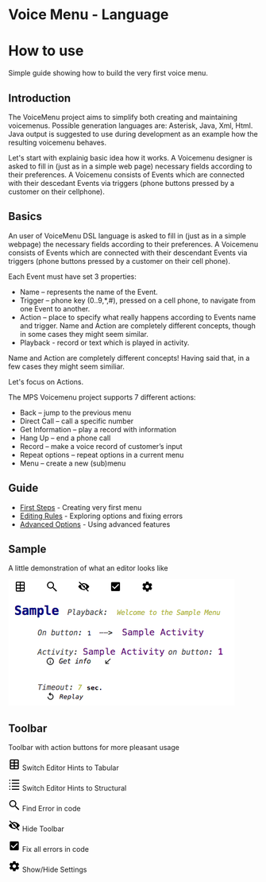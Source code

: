 Voice Menu - Language
=======================



How to use
==========
Simple guide showing how to build the very first voice menu.

Introduction
------------
The VoiceMenu project aims to simplify both creating and maintaining voicemenus. Possible generation languages are: Asterisk, Java, Xml, Html. Java output is suggested to use during development as an example how the resulting voicemenu behaves.

Let's start with explainig basic idea how it works. 
A Voicemenu designer is asked to fill in (just as in a simple web page) necessary fields according to their preferences.
A Voicemenu consists of Events which are connected with their descedant Events via triggers (phone buttons pressed by a customer on their cellphone).

Basics
------
An user of VoiceMenu DSL language is asked to fill in (just as in a simple webpage) the necessary fields according to their preferences. A Voicemenu consists of Events which are connected with their descendant Events via triggers (phone buttons pressed by a customer on their cell phone).

Each Event must have set 3 properties:

* Name – represents the name of the Event.
* Trigger – phone key (0..9,*,#), pressed on a cell phone, to navigate from one Event to another.
* Action – place to specify what really happens according to Events name and trigger. Name and Action are completely different concepts, though in some cases they might seem similar.
* Playback - record or text which is played in activity.


Name and Action are completely different concepts! Having said that, in a few cases they might seem similiar.

Let's focus on Actions.

The MPS Voicemenu project supports 7 different actions:
* Back – jump to the previous menu
* Direct Call – call a specific number
* Get Information – play a record with information
* Hang Up – end a phone call
* Record – make a voice record of customer’s input
* Repeat options – repeat options in a current menu
* Menu – create a new (sub)menu


Guide
-------

* [First Steps](https://github.com/vaclav/voicemenu/blob/master/languages/jetbrains.mps.samples.VoiceMenu/FIRSTSTEPS.md) - Creating very first menu
* [Editing Rules](https://github.com/vaclav/voicemenu/blob/master/languages/jetbrains.mps.samples.VoiceMenu/EDITINGRULES.md) - Exploring options and fixing errors
* [Advanced Options](https://github.com/vaclav/voicemenu/tree/master/languages/jetbrains.mps.samples.VoiceMenuTabularEditor) - Using advanced features


Sample
------

A little demonstration of what an editor looks like

[![Sample_code](../../extras/Sample_Menu.png)](https://github.com/vaclav/voicemenu/blob/master/extras/Sample_Menu.png)

Toolbar
-------

Toolbar with action buttons for more pleasant usage



[![Switch](../../languages/jetbrains.mps.samples.VoiceMenu/src/icons8-Table-24.png)](https://github.com/vaclav/voicemenu/blob/master/languages/jetbrains.mps.samples.VoiceMenu/src/icons8-Table-24.png)     Switch Editor Hints to Tabular

[![Switch](../../languages/jetbrains.mps.samples.VoiceMenu/src/icons8-List-24.png)](https://github.com/vaclav/voicemenu/blob/master/languages/jetbrains.mps.samples.VoiceMenu/src/icons8-List-24.png)     Switch Editor Hints to Structural

[![Find](../../languages/jetbrains.mps.samples.VoiceMenu/src/icons8-Search-24.png)](https://github.com/vaclav/voicemenu/blob/master/languages/jetbrains.mps.samples.VoiceMenu/src/icons8-Search-24.png)     Find Error in code

[![Hide](../../languages/jetbrains.mps.samples.VoiceMenu/src/icons8-Hide-24.png)](https://github.com/vaclav/voicemenu/blob/master/languages/jetbrains.mps.samples.VoiceMenu/src/icons8-Hide-24.png)     Hide Toolbar

[![Fix](../../languages/jetbrains.mps.samples.VoiceMenu/src/AllCheck.png)](https://github.com/vaclav/voicemenu/blob/master/languages/jetbrains.mps.samples.VoiceMenu/src/AllCheck.png)     Fix all errors in code

[![Settings](../../languages/jetbrains.mps.samples.VoiceMenu/src/default_settings.png)](https://github.com/vaclav/voicemenu/blob/master/languages/jetbrains.mps.samples.VoiceMenu/src/default_settings.png)         Show/Hide Settings

